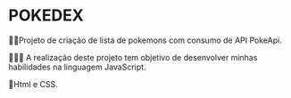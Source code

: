 <h1>POKEDEX</h1>

🐱‍🐉Projeto de criação de lista de pokemons com consumo de API PokeApi.

👨🏾‍🎓 A realização deste projeto tem objetivo de desenvolver minhas habilidades na linguagem JavaScript.

🤖Html e CSS.



